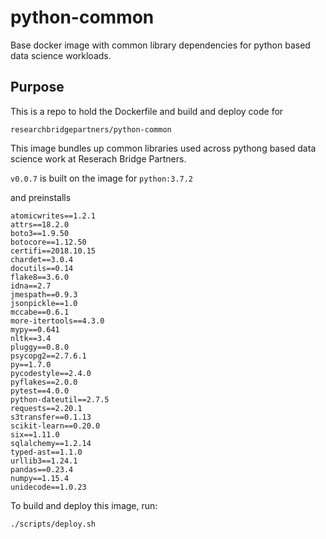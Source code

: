 # python-common

Base docker image with common library dependencies for python based data science workloads.

## Purpose

This is a repo to hold the Dockerfile and build and deploy code for

```
researchbridgepartners/python-common
```

This image bundles up common libraries used across pythong based data science work at Reserach Bridge Partners.

`v0.0.7` is built on the image for `python:3.7.2`

and preinstalls

```
atomicwrites==1.2.1
attrs==18.2.0
boto3==1.9.50
botocore==1.12.50
certifi==2018.10.15
chardet==3.0.4
docutils==0.14
flake8==3.6.0
idna==2.7
jmespath==0.9.3
jsonpickle==1.0
mccabe==0.6.1
more-itertools==4.3.0
mypy==0.641
nltk==3.4
pluggy==0.8.0
psycopg2==2.7.6.1
py==1.7.0
pycodestyle==2.4.0
pyflakes==2.0.0
pytest==4.0.0
python-dateutil==2.7.5
requests==2.20.1
s3transfer==0.1.13
scikit-learn==0.20.0
six==1.11.0
sqlalchemy==1.2.14
typed-ast==1.1.0
urllib3==1.24.1
pandas==0.23.4
numpy==1.15.4
unidecode==1.0.23
```

To build and deploy this image, run:

`./scripts/deploy.sh`

